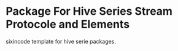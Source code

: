 #  Package For Hive Series Stream Protocole and Elements 

sixincode template for hive serie packages.
